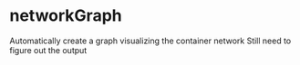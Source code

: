 # networkGraph
Automatically create a graph visualizing the container network
Still need to figure out the output
